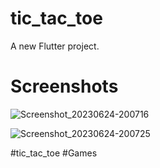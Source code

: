 # tic_tac_toe

A new Flutter project.

# Screenshots
![Screenshot_20230624-200716](https://github.com/AhmedAlboishe/Tic-Tac-Toe-in-Flutter/assets/137690747/4f201e86-757a-4526-92a9-fd87ad92de8a)

![Screenshot_20230624-200725](https://github.com/AhmedAlboishe/Tic-Tac-Toe-in-Flutter/assets/137690747/6a12d57d-c974-4cf7-9c3c-b5939f70fb4b)



#tic_tac_toe #Games
